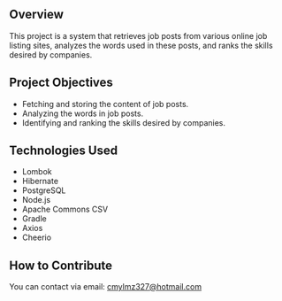 ## Overview

This project is a system that retrieves job posts from various online job listing sites, analyzes the words used in these posts, and ranks the skills desired by companies.

## Project Objectives

*   Fetching and storing the content of job posts.
*   Analyzing the words in job posts.
*   Identifying and ranking the skills desired by companies.

## Technologies Used

*   Lombok
*   Hibernate
*   PostgreSQL
*   Node.js
*   Apache Commons CSV
*   Gradle
*   Axios
*   Cheerio

## How to Contribute

You can contact via email: cmylmz327@hotmail.com

